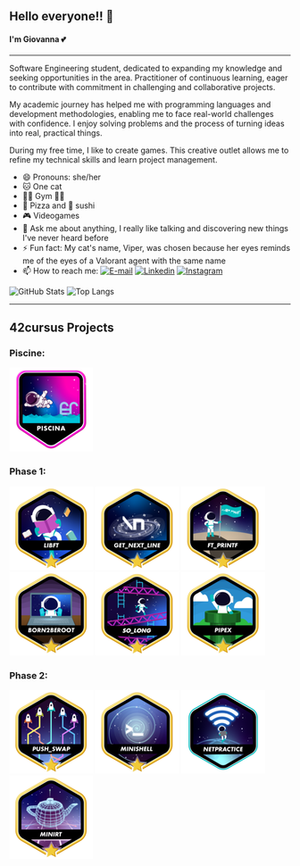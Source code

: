 ## Hello everyone!! 👋

#### I'm Giovanna 💕

---

Software Engineering student, dedicated to expanding my knowledge and seeking opportunities in the area. Practitioner of continuous learning, eager to contribute with commitment in challenging and collaborative projects.

My academic journey has helped me with programming languages and development methodologies, enabling me to face real-world challenges with confidence. I enjoy solving problems and the process of turning ideas into real, practical things.

During my free time, I like to create games. This creative outlet allows me to refine my technical skills and learn project management.

- 😄 Pronouns: she/her
- 🐱 One cat
- 🏃‍♀️ Gym 🏋️‍♀️
- 🍕 Pizza and 🍣 sushi
- 🎮 Videogames
- 💬 Ask me about anything, I really like talking and discovering new things I've never heard before
- ⚡ Fun fact: My cat's name, Viper, was chosen because her eyes reminds me of the eyes of a Valorant agent with the same name
- 📫 How to reach me:
[![E-mail](https://img.shields.io/badge/-Email-000?style=for-the-badge&logo=microsoft-outlook&logoColor=E94D5F)](mailto:giovannacoqueirolopes@gmail.com) [![Linkedin](https://img.shields.io/badge/LinkedIn-0077B5?style=for-the-badge&logo=linkedin&logoColor=white)](https://www.linkedin.com/in/giovannacoqueiro/) [![Instagram](https://img.shields.io/badge/Instagram-E4405F?style=for-the-badge&logo=instagram&logoColor=white)](https://www.instagram.com/giocoqueiro/)


![GitHub Stats](https://github-readme-stats.vercel.app/api?username=giovannacoqueiro&theme=neon)
![Top Langs](https://github-readme-stats-git-masterrstaa-rickstaa.vercel.app/api/top-langs/?username=giovannacoqueiro&theme=neon&layout=compact)

---

## 42cursus Projects
### Piscine:
<a href="https://github.com/GiovannaCoqueiro/42-Piscine">![piscina badge](https://github.com/GiovannaCoqueiro/GiovannaCoqueiro/blob/main/badges/piscina_bagde%20(1).png)</a>

### Phase 1:
<a href="https://github.com/GiovannaCoqueiro/42cursus-libft">![libft badge](https://github.com/GiovannaCoqueiro/GiovannaCoqueiro/blob/main/badges/libftm.png)</a> <a href="https://github.com/GiovannaCoqueiro/42cursus-get-next-line">![gnl badge](https://github.com/GiovannaCoqueiro/GiovannaCoqueiro/blob/main/badges/get_next_linem.png)</a> <a href="https://github.com/GiovannaCoqueiro/42cursus-printf">![ftprintf badge](https://github.com/GiovannaCoqueiro/GiovannaCoqueiro/blob/main/badges/ft_printfm.png)</a> ![born2beroot badge](https://github.com/GiovannaCoqueiro/GiovannaCoqueiro/blob/main/badges/born2berootm.png) <a href="https://github.com/GiovannaCoqueiro/42cursus-so-long">![solong badge](https://github.com/GiovannaCoqueiro/GiovannaCoqueiro/blob/main/badges/so_longm.png)</a> <a href="https://github.com/GiovannaCoqueiro/42cursus-pipex">![pipex badge](https://github.com/GiovannaCoqueiro/GiovannaCoqueiro/blob/main/badges/pipexm.png)</a> 

### Phase 2:
<a href="https://github.com/GiovannaCoqueiro/42cursus-push-swap">![push_swap badge](https://github.com/GiovannaCoqueiro/GiovannaCoqueiro/blob/main/badges/push_swapm.png)</a> <a href="https://github.com/GiovannaCoqueiro/42cursus-minishell">![minishell_badge](https://github.com/GiovannaCoqueiro/GiovannaCoqueiro/blob/main/badges/minishellm.png)</a> 
![netpractice badge](https://github.com/GiovannaCoqueiro/GiovannaCoqueiro/blob/main/badges/netpracticee.png) <a href="https://github.com/GiovannaCoqueiro/42cursus-minirt">![minirt badge](https://github.com/GiovannaCoqueiro/GiovannaCoqueiro/blob/main/badges/minirtm.png)</a>

